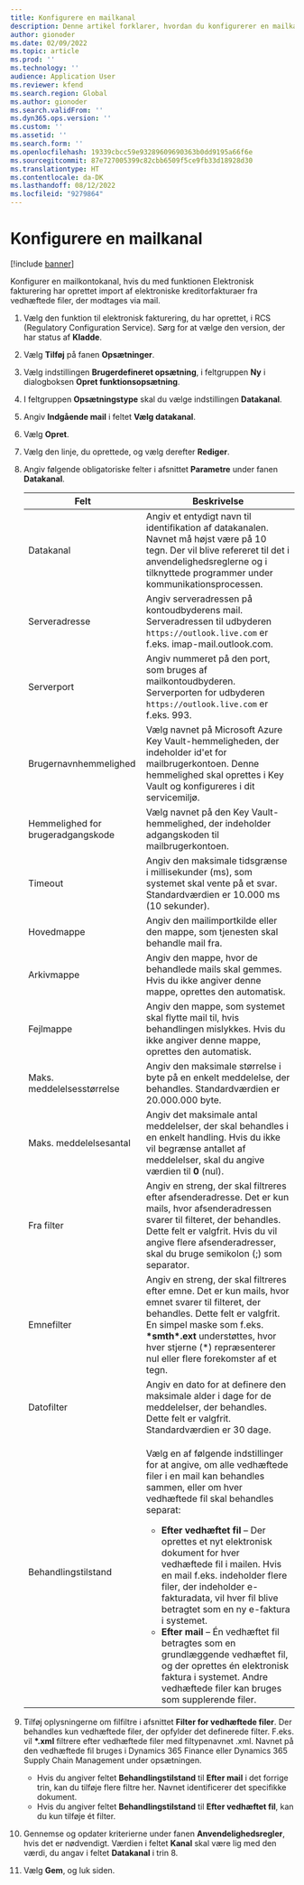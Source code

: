 ```yaml
---
title: Konfigurere en mailkanal
description: Denne artikel forklarer, hvordan du konfigurerer en mailkanal til modtagelse af elektroniske fakturaer.
author: gionoder
ms.date: 02/09/2022
ms.topic: article
ms.prod: ''
ms.technology: ''
audience: Application User
ms.reviewer: kfend
ms.search.region: Global
ms.author: gionoder
ms.search.validFrom: ''
ms.dyn365.ops.version: ''
ms.custom: ''
ms.assetid: ''
ms.search.form: ''
ms.openlocfilehash: 19339cbcc59e93289609690363b0dd9195a66f6e
ms.sourcegitcommit: 87e727005399c82cbb6509f5ce9fb33d18928d30
ms.translationtype: HT
ms.contentlocale: da-DK
ms.lasthandoff: 08/12/2022
ms.locfileid: "9279864"
---
```

# <a name="configure-an-email-channel"></a>Konfigurere en mailkanal

[!include [banner](../includes/banner.md)]

Konfigurer en mailkontokanal, hvis du med funktionen Elektronisk fakturering har oprettet import af elektroniske kreditorfakturaer fra vedhæftede filer, der modtages via mail.

1. Vælg den funktion til elektronisk fakturering, du har oprettet, i RCS (Regulatory Configuration Service). Sørg for at vælge den version, der har status af **Kladde**.
2. Vælg **Tilføj** på fanen **Opsætninger**.
3. Vælg indstillingen **Brugerdefineret opsætning**, i feltgruppen **Ny** i dialogboksen **Opret funktionsopsætning**.
4. I feltgruppen **Opsætningstype** skal du vælge indstillingen **Datakanal**.
5. Angiv **Indgående mail** i feltet **Vælg datakanal**.
6. Vælg **Opret**.
7. Vælg den linje, du oprettede, og vælg derefter **Rediger**.
8. Angiv følgende obligatoriske felter i afsnittet **Parametre** under fanen **Datakanal**.

    | Felt                | Beskrivelse |
    |----------------------|-------------|
    | Datakanal         | Angiv et entydigt navn til identifikation af datakanalen. Navnet må højst være på 10 tegn. Der vil blive refereret til det i anvendelighedsreglerne og i tilknyttede programmer under kommunikationsprocessen. |
    | Serveradresse       | Angiv serveradressen på kontoudbyderens mail. Serveradressen til udbyderen `https://outlook.live.com` er f.eks. imap-mail.outlook.com. |
    | Serverport          | Angiv nummeret på den port, som bruges af mailkontoudbyderen. Serverporten for udbyderen `https://outlook.live.com` er f.eks. 993. |
    | Brugernavnhemmelighed     | Vælg navnet på Microsoft Azure Key Vault-hemmeligheden, der indeholder id'et for mailbrugerkontoen. Denne hemmelighed skal oprettes i Key Vault og konfigureres i dit servicemiljø. |
    | Hemmelighed for brugeradgangskode | Vælg navnet på den Key Vault-hemmelighed, der indeholder adgangskoden til mailbrugerkontoen. |
    | Timeout              | Angiv den maksimale tidsgrænse i millisekunder (ms), som systemet skal vente på et svar. Standardværdien er 10.000 ms (10 sekunder). |
    | Hovedmappe          | Angiv den mailimportkilde eller den mappe, som tjenesten skal behandle mail fra. |
    | Arkivmappe       | Angiv den mappe, hvor de behandlede mails skal gemmes. Hvis du ikke angiver denne mappe, oprettes den automatisk. |
    | Fejlmappe         | Angiv den mappe, som systemet skal flytte mail til, hvis behandlingen mislykkes. Hvis du ikke angiver denne mappe, oprettes den automatisk. |
    | Maks. meddelelsesstørrelse     | Angiv den maksimale størrelse i byte på en enkelt meddelelse, der behandles. Standardværdien er 20.000.000 byte. |
    | Maks. meddelelsesantal   | Angiv det maksimale antal meddelelser, der skal behandles i en enkelt handling. Hvis du ikke vil begrænse antallet af meddelelser, skal du angive værdien til **0** (nul). |
    | Fra filter          | Angiv en streng, der skal filtreres efter afsenderadresse. Det er kun mails, hvor afsenderadressen svarer til filteret, der behandles. Dette felt er valgfrit. Hvis du vil angive flere afsenderadresser, skal du bruge semikolon (;) som separator. |
    | Emnefilter       | Angiv en streng, der skal filtreres efter emne. Det er kun mails, hvor emnet svarer til filteret, der behandles. Dette felt er valgfrit. En simpel maske som f.eks. **\*smth\*.ext** understøttes, hvor hver stjerne (\*) repræsenterer nul eller flere forekomster af et tegn. |
    | Datofilter          | Angiv en dato for at definere den maksimale alder i dage for de meddelelser, der behandles. Dette felt er valgfrit. Standardværdien er 30 dage. |
    | Behandlingstilstand      | <p>Vælg en af følgende indstillinger for at angive, om alle vedhæftede filer i en mail kan behandles sammen, eller om hver vedhæftede fil skal behandles separat:</p><ul><li><b>Efter vedhæftet fil</b> – Der oprettes et nyt elektronisk dokument for hver vedhæftede fil i mailen. Hvis en mail f.eks. indeholder flere filer, der indeholder e-fakturadata, vil hver fil blive betragtet som en ny e-faktura i systemet.</li><li><b>Efter mail</b> – Én vedhæftet fil betragtes som en grundlæggende vedhæftet fil, og der oprettes én elektronisk faktura i systemet. Andre vedhæftede filer kan bruges som supplerende filer.</li></ul> |

9. Tilføj oplysningerne om filfiltre i afsnittet **Filter for vedhæftede filer**. Der behandles kun vedhæftede filer, der opfylder det definerede filter. F.eks. vil **\*.xml** filtrere efter vedhæftede filer med filtypenavnet .xml. Navnet på den vedhæftede fil bruges i Dynamics 365 Finance eller Dynamics 365 Supply Chain Management under opsætningen.

    - Hvis du angiver feltet **Behandlingstilstand** til **Efter mail** i det forrige trin, kan du tilføje flere filtre her. Navnet identificerer det specifikke dokument.
    - Hvis du angiver feltet **Behandlingstilstand** til **Efter vedhæftet fil**, kan du kun tilføje ét filter.

10. Gennemse og opdater kriterierne under fanen **Anvendelighedsregler**, hvis det er nødvendigt. Værdien i feltet **Kanal** skal være lig med den værdi, du angav i feltet **Datakanal** i trin 8.
11. Vælg **Gem**, og luk siden.

